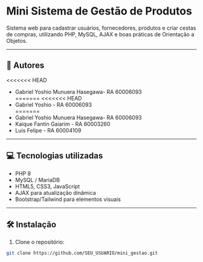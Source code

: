 # Mini Sistema de Gestão de Produtos

Sistema web para cadastrar usuários, fornecedores, produtos e criar cestas de compras, utilizando PHP, MySQL, AJAX e boas práticas de Orientação a Objetos.

---

## 🚀 Autores

<<<<<<< HEAD
- Gabriel Yoshio Munuera Hasegawa- RA 60006093  
=======
<<<<<<< HEAD
- Gabriel Yoshio - RA 60006093  
=======
- Gabriel Yoshio Munuera Hasegawa- RA 60006093  
- Kaique Fantin Gaiarim - RA 60003260  
- Luis Felipe - RA 60004109  

---

## 💻 Tecnologias utilizadas

- PHP 8  
- MySQL / MariaDB  
- HTML5, CSS3, JavaScript  
- AJAX para atualização dinâmica  
- Bootstrap/Tailwind para elementos visuais  

---

## 🛠 Instalação

1. Clone o repositório:  
```bash
git clone https://github.com/SEU_USUARIO/mini_gestao.git
